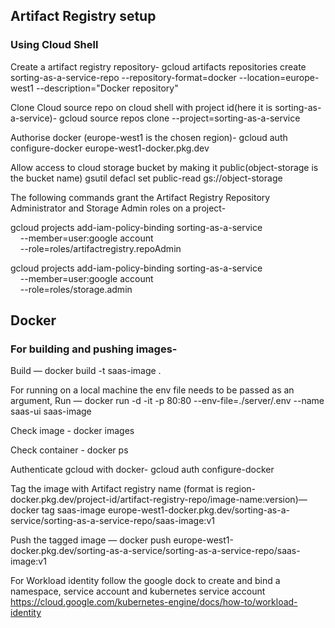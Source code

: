 ## Artifact Registry setup

### Using Cloud Shell

Create a artifact registry repository-
gcloud artifacts repositories create sorting-as-a-service-repo  --repository-format=docker  --location=europe-west1  --description="Docker repository"

Clone Cloud source repo on cloud shell with project id(here it is sorting-as-a-service)-
gcloud source repos clone <cloud-source-repository-name> --project=sorting-as-a-service

Authorise docker (europe-west1 is the chosen region)-
gcloud auth configure-docker europe-west1-docker.pkg.dev

Allow access to cloud storage bucket by making it public(object-storage is the bucket name)
gsutil defacl set public-read gs://object-storage

The following commands grant the Artifact Registry Repository Administrator and Storage Admin roles on a project-
  
gcloud projects add-iam-policy-binding sorting-as-a-service \
    --member=user:google account \
    --role=roles/artifactregistry.repoAdmin

gcloud projects add-iam-policy-binding sorting-as-a-service \
    --member=user:google account \
    --role=roles/storage.admin

## Docker  
### For building and pushing images-
Build — docker build -t saas-image .
  
For running on a local machine the env file needs to be passed as an argument,
  Run — docker run -d -it -p 80:80 --env-file=./server/.env  --name saas-ui saas-image
  
Check image - docker images
  
Check container - docker ps
  
Authenticate gcloud with docker- 
  gcloud auth configure-docker
  
Tag the image with Artifact registry name (format is region-docker.pkg.dev/project-id/artifact-registry-repo/image-name:version)— 
  docker tag saas-image europe-west1-docker.pkg.dev/sorting-as-a-service/sorting-as-a-service-repo/saas-image:v1
  
Push the tagged image — 
  docker push europe-west1-docker.pkg.dev/sorting-as-a-service/sorting-as-a-service-repo/saas-image:v1
  
For Workload identity follow the google dock to create and bind a namespace, service account and kubernetes service account
  https://cloud.google.com/kubernetes-engine/docs/how-to/workload-identity
